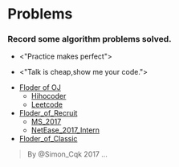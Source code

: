 # Problems

### Record some algorithm problems solved. 

* <"Practice makes perfect">

* <"Talk is cheap,show me your code.">

- [Floder of OJ](Algorithm_Problems/Floder_Of_OJ)
    + [Hihocoder](Algorithm_Problems/Floder_Of_OJ/Hihocoder)
    + [Leetcode](Algorithm_Problems/Floder_Of_OJ/Leetcode)
- [Floder_of_Recruit](Algorithm_Problems/Floder_Of_Recruit)
    + [MS_2017](Algorithm_Problems/Floder_Of_Recruit/MS_2017)
    + [NetEase_2017_Intern](Algorithm_Problems/Floder_Of_Recruit/NetEase_2017_Intern)
- [Floder_of_Classic](Algorithm_Problems/Floder_Of_Classic)

                        
                        
> By @Simon_Cqk             2017 ...<br>
